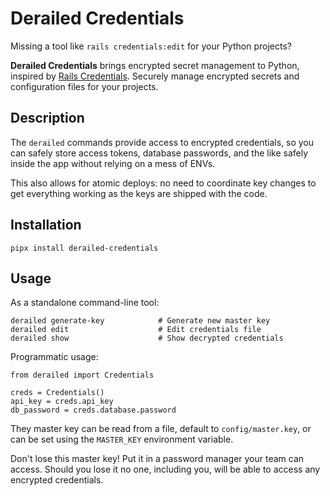 # Derailed Credentials

Missing a tool like `rails credentials:edit` for your Python projects?

**Derailed Credentials** brings encrypted secret management to Python,
inspired by [Rails Credentials](https://guides.rubyonrails.org/security.html#custom-credentials).
Securely manage encrypted secrets and configuration files for your projects.

## Description

The `derailed` commands provide access to encrypted credentials,
so you can safely store access tokens, database passwords, and the like
safely inside the app without relying on a mess of ENVs.

This also allows for atomic deploys: no need to coordinate key changes
to get everything working as the keys are shipped with the code.

## Installation

    pipx install derailed-credentials

## Usage

As a standalone command-line tool:

    derailed generate-key            # Generate new master key
    derailed edit                    # Edit credentials file
    derailed show                    # Show decrypted credentials

Programmatic usage:

    from derailed import Credentials

    creds = Credentials()
    api_key = creds.api_key
    db_password = creds.database.password

They master key can be read from a file, default to `config/master.key`, or
can be set using the `MASTER_KEY` environment variable.

Don't lose this master key! Put it in a password manager your team can access.
Should you lose it no one, including you, will be able to access any encrypted
credentials.
